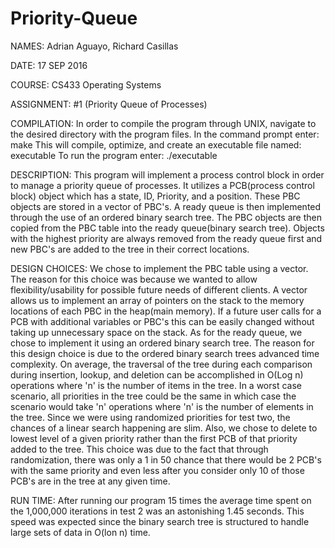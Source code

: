 # Priority-Queue

NAMES: Adrian Aguayo, Richard Casillas

DATE: 17 SEP 2016

COURSE: CS433 Operating Systems

ASSIGNMENT: #1 (Priority Queue of Processes)

COMPILATION: In order to compile the program through UNIX, navigate to the desired directory with the program files. In the command prompt enter: make
This will compile, optimize, and create an executable file named: executable
To run the program enter: ./executable

DESCRIPTION: This program will implement a process control block in order to manage a priority queue of processes. It utilizes a PCB(process control block) object which has a state, ID, Priority, and a position. These PBC objects are stored in a vector of PBC's. A ready queue is then implemented through the use of an ordered binary search tree. The PBC objects are then copied from the PBC table into the ready queue(binary search tree). Objects with the highest priority are always removed from the ready queue first and new PBC's are added to the tree in their correct locations.

DESIGN CHOICES: We chose to implement the PBC table using a vector. The reason for this choice was because we wanted to allow flexibility/usability for possible future needs of different clients. A vector allows us to implement an array of pointers on the stack to the memory locations of each PBC in the heap(main memory). If a future user calls for a PCB with additional variables or PBC's this can be easily changed without taking up unnecessary space on the stack.
As for the ready queue, we chose to implement it using an ordered binary search tree. The reason for this design choice is due to the ordered binary search trees advanced time complexity. On average, the traversal of the tree during each comparison during insertion, lookup, and deletion can be accomplished in O(Log n) operations where 'n' is the number of items in the tree. In a worst case scenario, all priorities in the tree could be the same in which case the scenario would take 'n' operations where 'n' is the number of elements in the tree. Since we were using randomized priorities for test two, the chances of a linear search happening are slim.
Also, we chose to delete to lowest level of a given priority rather than the first PCB of that priority added to the tree. This choice was due to the fact that through randomization, there was only a 1 in 50 chance that there would be 2 PCB's with the same priority and even less after you consider only 10 of those PCB's are in the tree at any given time.

RUN TIME: After running our program 15 times the average time spent on the 1,000,000 iterations in test 2 was an astonishing 1.45 seconds. This speed was expected since the binary search tree is structured to handle large sets of data in O(lon n) time.

